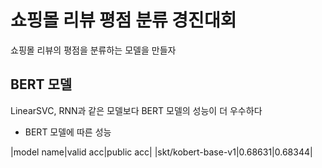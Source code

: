 # 쇼핑몰 리뷰 평점 분류 경진대회

쇼핑몰 리뷰의 평점을 분류하는 모델을 만들자

## BERT 모델

LinearSVC, RNN과 같은 모델보다 BERT 모델의 성능이 더 우수하다

- BERT 모델에 따른 성능

|model name|valid acc|public acc|
|skt/kobert-base-v1|0.68631|0.68344|
